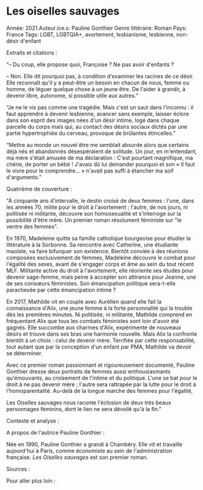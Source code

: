 # Les oiselles sauvages

Année: 2021
Auteur.ice.s: Pauline Gonthier
Genre littéraire: Roman
Pays: France
Tags: LGBT, LGBTQIA+, avortement, lesbianisme, lesbienne, non-désir d'enfant

Extraits et citations : 

“– Du coup, elle propose quoi, Françoise ? Ne pas avoir d'enfants ?

– Non. Elle dit pourquoi pas, à condition d'examiner les racines de ce désir. Elle reconnaît qu'il y a peut-être un besoin en chacun de nous, femme ou homme, de léguer quelque chose à un jeune être. De l'aider à grandir, à devenir libre, autonome, si possible utile aux autres.”

“Je ne le vis pas comme une tragédie. Mais c'est un saut dans l'inconnu : il faut apprendre à devenir lesbienne, avancer sans exemple, laisser éclore dans son esprit des images nées d'un désir intime, logé dans chaque parcelle du corps mais qui, au contact des désirs sociaux dictés par une partie hypertrophiée du cerveau, provoque de brûlantes étincelles.”

“Mettre au monde un nouvel être me semblait absurde alors que certains déjà nés et abandonnés désespéraient de solitude. Un jour, en m'entendant, ma mère s'était amusée de ma déclaration : C'est pourtant magnifique, ma chérie, de porter un bébé ! J'avais dû lui demander pourquoi et son « Il faut le vivre pour le comprendre… » n'avait pas suffi à étancher ma soif d'arguments.”

Quatrième de couverture :

"À cinquante ans d'intervalle, le destin croisé de deux femmes : l'une, dans les années 70, milite pour le droit à l'avortement ; l'autre, de nos jours, ni politisée ni militante, découvre son homosexualité et s'interroge sur la possibilité d'être mère. Un premier roman résolument féministe sur "le ventre des femmes".

En 1970, Madeleine quitte sa famille catholique bourgeoise pour étudier la littérature à la Sorbonne. Sa rencontre avec Catherine, une étudiante maoïste, va faire bifurquer son existence. Bientôt conviée à des réunions composées exclusivement de femmes, Madeleine découvre le combat pour l'égalité des sexes, avant de s'engager corps et âme au sein du tout récent MLF. Militante active du droit à l'avortement, elle réoriente ses études pour devenir sage-femme, mais peine à accepter son attirance pour Jeanne, une de ses consœurs féministes. Son émancipation politique sera-t-elle parachevée par cette émancipation intime ?

En 2017, Mathilde vit en couple avec Aurélien quand elle fait la connaissance d'Alix, une jeune femme à la forte personnalité qui la trouble dès les premières minutes. Ni politisée, ni militante, Mathilde comprend en fréquentant Alix que tous les combats féministes sont loin d'avoir été gagnés. Elle succombe aux charmes d'Alix, expérimente de nouveaux désirs et trouve dans ses bras une harmonie nouvelle. Mais Alix la confronte bientôt à un choix : celui de devenir mère. Terrifiée par cette responsabilité, tout autant que par la conception d'un enfant par PMA, Mathilde va devoir se déterminer.

Avec ce premier roman passionnant et rigoureusement documenté, Pauline Gonthier dresse deux portraits de femmes aussi enthousiasmants qu'émouvants, au croisement de l'intime et du politique. L'une se bat pour le droit à ne pas devenir mère ; l'autre sera rattrapée par la lutte pour le droit à l'homoparentalité. Au-delà de la longue marche des femmes pour l'égalité,

Les Oiselles sauvages nous raconte l'éclosion de deux très beaux personnages féminins, dont le lien ne sera dévoilé qu'à la fin."

Contexte et analyse : 

A propos de l'autrice Pauline Gonthier : 

Née en 1990, Pauline Gonthier a grandi à Chambéry. Elle vit et travaille aujourd'hui à Paris, comme économiste au sein de l'administration française. *Les Oiselles sauvages* est son premier roman.

Sources : 

Pour aller plus loin :